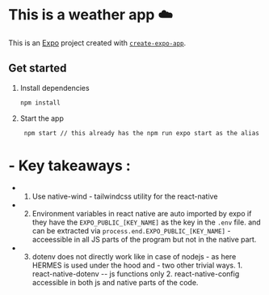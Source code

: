 # This is a weather app ☁️

This is an [Expo](https://expo.dev) project created with [`create-expo-app`](https://www.npmjs.com/package/create-expo-app).

## Get started

1. Install dependencies

   ```bash
   npm install
   ```

2. Start the app

   ```bash
    npm start // this already has the npm run expo start as the alias
   ```

# - Key takeaways :

- 1. Use native-wind - tailwindcss utility for the react-native
- 2. Environment variables in react native are auto imported by expo if they have the `EXPO_PUBLIC_[KEY_NAME]` as the key in the `.env` file. and can be extracted via `process.end.EXPO_PUBLIC_[KEY_NAME]` - acceessible in all JS parts of the program but not in the native part.
- 3. dotenv does not directly work like in case of nodejs - as here HERMES is used under the hood and - two other trivial ways. 1. react-native-dotenv -- js functions only 2. react-native-config accessible in both js and native parts of the code.
